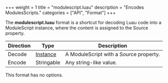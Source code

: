+++
weight = 1
title = "modulescript.luau"
description = "Encodes ModulesScripts."
categories = ["API", "Format"]
+++

The **modulescript.luau** format is a shortcut for decoding Luau code into
a ModuleScript instance, where the content is assigned to the Source
property.

| Direction | Type | Description |
| --- | --- | --- |
| Decode | [Instance](/api/types/Instance) | A ModuleScript with a Source property. |
| Encode | Stringable | Any string-like value. |

This format has no options.
